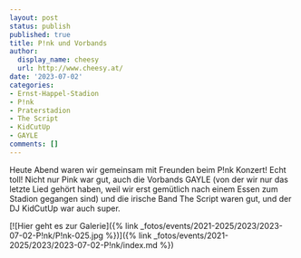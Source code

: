 ```yaml
---
layout: post
status: publish
published: true
title: P!nk und Vorbands
author:
  display_name: cheesy
  url: http://www.cheesy.at/
date: '2023-07-02'
categories:
- Ernst-Happel-Stadion
- P!nk
- Praterstadion
- The Script
- KidCutUp
- GAYLE
comments: []
---
```


Heute Abend waren wir gemeinsam mit Freunden beim P!nk Konzert! Echt toll!
Nicht nur Pink war gut, auch die Vorbands GAYLE (von der wir nur das letzte Lied gehört haben, weil wir erst gemütlich nach einem Essen zum Stadion gegangen sind) und die irische Band The Script waren gut, und der DJ KidCutUp war auch super. 

[![Hier geht es zur Galerie]({% link _fotos/events/2021-2025/2023/2023-07-02-P!nk/P!nk-025.jpg %})]({% link _fotos/events/2021-2025/2023/2023-07-02-P!nk/index.md %})
